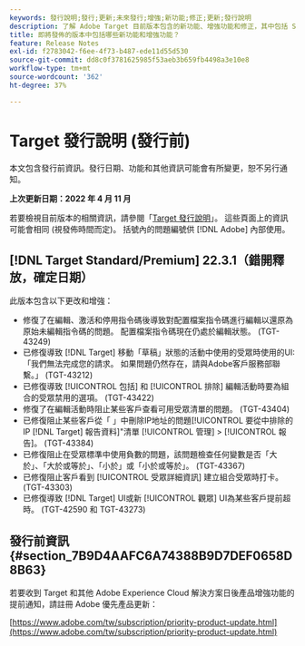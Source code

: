 ```yaml
---
keywords: 發行說明;發行;更新;未來發行;增強;新功能;修正;更新;發行說明
description: 了解 Adobe Target 目前版本包含的新功能、增強功能和修正，其中包括 SDK、API 和 JavaScript 程式庫。
title: 即將發佈的版本中包括哪些新功能和增強功能？
feature: Release Notes
exl-id: f2783042-f6ee-4f73-b487-ede11d55d530
source-git-commit: dd8c0f3781625985f53aeb3b659fb4498a3e10e8
workflow-type: tm+mt
source-wordcount: '362'
ht-degree: 37%

---
```


# Target 發行說明 (發行前)

本文包含發行前資訊。發行日期、功能和其他資訊可能會有所變更，恕不另行通知。

**上次更新日期：2022 年 4 月 11 月**

若要檢視目前版本的相關資訊，請參閱「[Target 發行說明](release-notes.md)」。 這些頁面上的資訊可能會相同 (視發佈時間而定)。 括號內的問題編號供 [!DNL Adobe] 內部使用。

## [!DNL Target Standard/Premium] 22.3.1（錯開釋放，確定日期）

此版本包含以下更改和增強：

* 修復了在編輯、激活和停用指令碼後導致對配置檔案指令碼進行編輯以還原為原始未編輯指令碼的問題。 配置檔案指令碼現在仍處於編輯狀態。 (TGT-43249)
* 已修復導致 [!DNL Target] 移動「草稿」狀態的活動中使用的受眾時使用的UI:「我們無法完成您的請求。 如果問題仍然存在，請與Adobe客戶服務部聯繫。」 (TGT-43212)
* 已修復導致 [!UICONTROL 包括] 和 [!UICONTROL 排除] 編輯活動時要為組合的受眾禁用的選項。 (TGT-43422)
* 修復了在編輯活動時阻止某些客戶查看可用受眾清單的問題。 (TGT-43404)
* 已修復阻止某些客戶從「 」中刪除IP地址的問題[!UICONTROL 要從中排除的IP [!DNL Target] 報告資料]&quot;清單 [!UICONTROL 管理] > [!UICONTROL 報告]。 (TGT-43384)
* 已修復阻止在受眾標準中使用負數的問題，該問題檢查任何變數是否「大於」、「大於或等於」、「小於」或「小於或等於」。 (TGT-43367)
* 已修復阻止客戶看到 [!UICONTROL 受眾詳細資訊] 建立組合受眾時打卡。 (TGT-43303)
* 已修復導致 [!DNL Target] UI或新 [!UICONTROL 觀眾] UI為某些客戶提前超時。 (TGT-42590 和 TGT-43273)

## 發行前資訊 {#section_7B9D4AAFC6A74388B9D7DEF0658D8B63}

若要收到 Target 和其他 Adobe Experience Cloud 解決方案日後產品增強功能的提前通知，請註冊 Adobe 優先產品更新：

[https://www.adobe.com/tw/subscription/priority-product-update.html](https://www.adobe.com/tw/subscription/priority-product-update.html)

